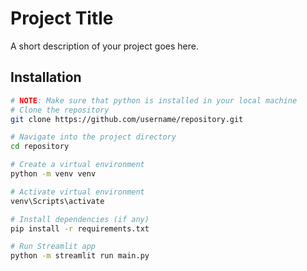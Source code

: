 # Project Title

A short description of your project goes here.

## Installation
```bash
# NOTE: Make sure that python is installed in your local machine
# Clone the repository
git clone https://github.com/username/repository.git

# Navigate into the project directory
cd repository

# Create a virtual environment
python -m venv venv

# Activate virtual environment
venv\Scripts\activate

# Install dependencies (if any)
pip install -r requirements.txt

# Run Streamlit app
python -m streamlit run main.py
```
